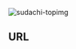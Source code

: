 ![sudachi-topimg](https://user-images.githubusercontent.com/67347289/132087987-baf48888-e000-44f2-adc7-d11a55c03fe5.png)
## URL
